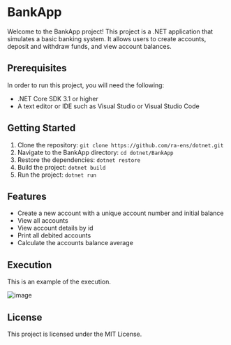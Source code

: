# BankApp
Welcome to the BankApp project! This project is a .NET application that simulates a basic banking system. 
It allows users to create accounts, deposit and withdraw funds, and view account balances.

## Prerequisites
In order to run this project, you will need the following:

- .NET Core SDK 3.1 or higher
- A text editor or IDE such as Visual Studio or Visual Studio Code

## Getting Started
1. Clone the repository: `git clone https://github.com/ra-ens/dotnet.git`
2. Navigate to the BankApp directory: `cd dotnet/BankApp`
3. Restore the dependencies: `dotnet restore`
4. Build the project: `dotnet build`
5. Run the project: `dotnet run`

## Features
- Create a new account with a unique account number and initial balance
- View all accounts
- View account details by id
- Print all debited accounts
- Calculate the accounts balance average

## Execution
This is an example of the execution.

![image](https://user-images.githubusercontent.com/96893314/208266305-fa2369ba-4779-45de-9503-e8ba6cb5959c.png)


## License
This project is licensed under the MIT License.

